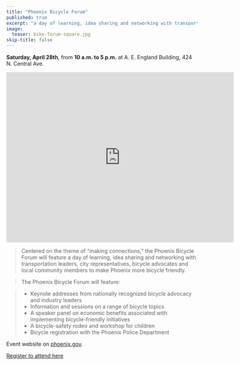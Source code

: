 ```yaml
---
title: "Phoenix Bicycle Forum"
published: true
excerpt: "a day of learning, idea sharing and networking with transportation leaders, city representatives, bicycle advocates and local community members"
image:
  teaser: bike-forum-square.jpg
skip-title: false
---
```


**Saturday, April 28th**, from **10 a.m. to 5 p.m.** at A. E. England Building, 424 N. Central Ave.

<iframe src="https://www.google.com/maps/embed?pb=!1m18!1m12!1m3!1d3328.849859070329!2d-112.07642008480056!3d33.45321798077317!2m3!1f0!2f0!3f0!3m2!1i1024!2i768!4f13.1!3m3!1m2!1s0x872b1222de455555%3A0x66a20bd8b3414094!2sA.+E.+England+Building%2C!5e0!3m2!1sen!2sus!4v1524256267088" width="600" height="450" frameborder="0" style="border:0" allowfullscreen></iframe>

> Centered on the theme of “making connections,” the Phoenix Bicycle Forum will feature a day of learning, idea sharing and networking with transportation leaders, city representatives, bicycle advocates and local community members to make Phoenix more bicycle friendly. 

> The Phoenix Bicycle Forum will feature:

> * Keynote addresses from nationally recognized bicycle advocacy and industry leaders
> * Information and sessions on a range of bicycle topics
> * A speaker panel on economic benefits associated with implementing bicycle-friendly initiatives
> * A bicycle-safety rodeo and workshop for children
> * Bicycle registration with the Phoenix Police Department

Event website on [phoenix.gov](https://www.phoenix.gov/streets/bicycleforum).

[Register to attend here](https://www.surveymonkey.com/r/5GM7WSR)
